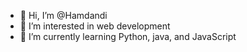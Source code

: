 - 👋 Hi, I’m @Hamdandi
- 👀 I’m interested in web development
- 🌱 I’m currently learning Python, java, and JavaScript

<!---
Hamdandi/Hamdandi is a ✨ special ✨ repository because its `README.md` (this file) appears on your GitHub profile.
You can click the Preview link to take a look at your changes.
--->
